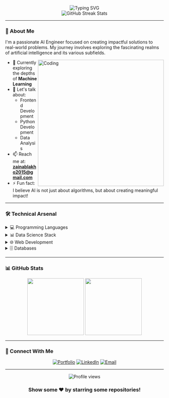 <div align="center">
  <img src="https://readme-typing-svg.demolab.com?font=Fira+Code&weight=600&size=28&duration=4000&pause=1000&color=00AFFF&center=true&vCenter=true&random=false&width=435&lines=Hi+there!+I'm+Zainab+Lakho+%F0%9F%91%8B;AI+Engineer;Frontend+Developer;Data+Analyst" alt="Typing SVG" />
</div>

<div align="center">
  <img src="https://github-readme-streak-stats.herokuapp.com/?user=ZLakho&theme=tokyonight" alt="GitHub Streak Stats" />
</div>

---

### 🚀 About Me
I'm a passionate AI Engineer focused on creating impactful solutions to real-world problems. My journey involves exploring the fascinating realms of artificial intelligence and its various subfields.

<img align="right" alt="Coding" width="400" src="https://user-images.githubusercontent.com/74038190/236119160-976a0405-caa7-470c-9356-16d43402ea0a.gif" />

- 🔭 Currently exploring the depths of **Machine Learning**
- 💬 Let's talk about:
  - Frontend Development
  - Python Development
  - Data Analysis
- 📫 Reach me at: **zainablakho2015@gmail.com**
- ⚡ Fun fact: I believe AI is not just about algorithms, but about creating meaningful impact!

---

### 🛠️ Technical Arsenal

<details>
<summary>💻 Programming Languages</summary>
<br>

![Python](https://img.shields.io/badge/Python-3776AB?style=for-the-badge&logo=python&logoColor=white)
![JavaScript](https://img.shields.io/badge/JavaScript-F7DF1E?style=for-the-badge&logo=javascript&logoColor=black)
![TypeScript](https://img.shields.io/badge/TypeScript-007ACC?style=for-the-badge&logo=typescript&logoColor=white)
![Java](https://img.shields.io/badge/Java-ED8B00?style=for-the-badge&logo=openjdk&logoColor=white)
</details>

<details>
<summary>📊 Data Science Stack</summary>
<br>

![NumPy](https://img.shields.io/badge/NumPy-013243?style=for-the-badge&logo=numpy&logoColor=white)
![Pandas](https://img.shields.io/badge/Pandas-150458?style=for-the-badge&logo=pandas&logoColor=white)
![Scikit-learn](https://img.shields.io/badge/Scikit--learn-F7931E?style=for-the-badge&logo=scikit-learn&logoColor=white)
![Matplotlib](https://img.shields.io/badge/Matplotlib-11557c?style=for-the-badge&logo=python&logoColor=white)
</details>

<details>
<summary>🌐 Web Development</summary>
<br>

![HTML5](https://img.shields.io/badge/HTML5-E34F26?style=for-the-badge&logo=html5&logoColor=white)
![CSS3](https://img.shields.io/badge/CSS3-1572B6?style=for-the-badge&logo=css3&logoColor=white)
![Next.js](https://img.shields.io/badge/Next.js-000000?style=for-the-badge&logo=next.js&logoColor=white)
![Tailwind CSS](https://img.shields.io/badge/Tailwind_CSS-38B2AC?style=for-the-badge&logo=tailwind-css&logoColor=white)
</details>

<details>
<summary>🗄️ Databases</summary>
<br>

![MongoDB](https://img.shields.io/badge/MongoDB-47A248?style=for-the-badge&logo=mongodb&logoColor=white)
![MySQL](https://img.shields.io/badge/MySQL-4479A1?style=for-the-badge&logo=mysql&logoColor=white)
![MS SQL](https://img.shields.io/badge/Microsoft_SQL_Server-CC2927?style=for-the-badge&logo=microsoft-sql-server&logoColor=white)
</details>

---

### 📊 GitHub Stats

<div align="center">
  <img height="180em" src="https://github-readme-stats.vercel.app/api?username=ZLakho&show_icons=true&theme=tokyonight&include_all_commits=true&count_private=true"/>
  <img height="180em" src="https://github-readme-stats.vercel.app/api/top-langs/?username=ZLakho&layout=compact&langs_count=7&theme=tokyonight"/>
</div>

---

### 🤝 Connect With Me

<div align="center">
  
[![Portfolio](https://img.shields.io/badge/Portfolio-FF7139?style=for-the-badge&logo=Firefox-Browser&logoColor=white)](https://zlakho.github.io/My-Portfolio/)
[![LinkedIn](https://img.shields.io/badge/LinkedIn-0077B5?style=for-the-badge&logo=linkedin&logoColor=white)](https://www.linkedin.com/in/zainab-lakho-339223241)
[![Email](https://img.shields.io/badge/Email-D14836?style=for-the-badge&logo=gmail&logoColor=white)](mailto:Zainablakho2015@gmail.com)

</div>

---

<div align="center">
  <img src="https://komarev.com/ghpvc/?username=ZLakho&label=Profile%20views&color=0e75b6&style=flat" alt="Profile views" />
</div>

<div align="center">
  
### Show some ❤️ by starring some repositories!

</div>
